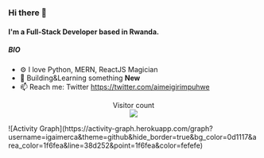 ### Hi there 👋

#### I'm a Full-Stack Developer based in Rwanda.

##### BIO

- ⚙️ I love Python, MERN, ReactJS Magician
- 🌱 Building&Learning something **New**
- 📫 Reach me: Twitter https://twitter.com/aimeigirimpuhwe
<p align="center"> 
  Visitor count<br>
  <img src="https://profile-counter.glitch.me/igaimerca/count.svg" />
</p>
![Activity Graph](https://activity-graph.herokuapp.com/graph?username=igaimerca&theme=github&hide_border=true&bg_color=0d1117&area_color=1f6fea&line=38d252&point=1f6fea&color=fefefe)

